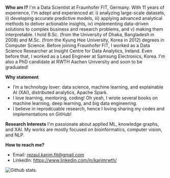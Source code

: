 **Who am I?**
I'm a Data Scientist at Fraunhofer FIT, Germany. With 11 years of experience, I'm adept and experienced at: i) analyzing large-scale datasets, ii) developing accurate predictive models, iii) applying advanced analytical methods to deliver actionable insights, iv) implementing data-driven solutions to complex business and research problems, and v) making them interpretable. I hold B.Sc. (from the University of Dhaka, Bangladesh in 2008) and M.Sc. (from the Kyung Hee University, Korea in 2012) degrees in Computer Science. Before joining Fraunhofer FIT, I worked as a Data Science Researcher at Insight Centre for Data Analytics, Ireland. Even before that, I worked as a Lead Engineer at Samsung Electronics, Korea. I'm also a PhD candidate at RWTH Aachen University and soon to be graduated! 

**Why statement**
- I’m a technology lover: data science, machine learning, and explainable AI (XAI), distributed analytics, Apache Spark. 
- I love learning, mentoring, coding! Oh yeah, I wrote several books on machine learning, deep learning, and big data engineering.
- I believe in reprodcuable research, hence I loving sharing my codes and implementations on GitHub! 

**Research Interests** 
I'm passionate about applied ML, knowledge graphs, and XAI. My works are mostly focused on bioinformatics, computer vision, and NLP.

**How to reach me?**
- Email: rezaul.karim.fit@gmail.com
- LinkedIn: https://www.linkedin.com/in/karimrwth/ 

![Github stats](https://github-readme-stats.vercel.app/api?username=rezacsedu&show_icons=true&hide_border=false).

